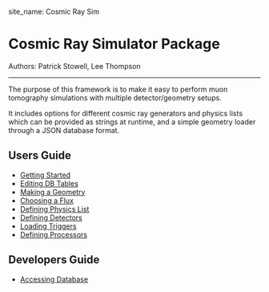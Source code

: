 site_name: Cosmic Ray Sim

Cosmic Ray Simulator Package
=====

Authors: Patrick Stowell, Lee Thompson



-----



The purpose of this framework is to make it easy to perform muon tomography simulations with multiple detector/geometry setups.

It includes options for different cosmic ray generators and physics lists which can be provided as strings at runtime, and a simple geometry loader through a JSON database format.


## Users Guide
- [Getting Started](user-guide/gettingstarted.md)
- [Editing DB Tables](user-guide/editingtables.md)
- [Making a Geometry](user-guide/makinggeometry.md)
- [Choosing a Flux](user-guide/choosingflux.md)
- [Defining Physics List](user-guide/choosingphysics.md)
- [Defining Detectors](user-guide/addingdetectors.md)
- [Loading Triggers](user-guide/addingtriggers.md)
- [Defining Processors](user-guide/addingprocessors.md)

## Developers Guide
- [Accessing Database](developers-guide/databaseaccess.md)





